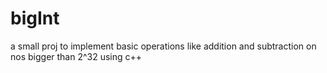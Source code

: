 # bigInt
a small proj to implement basic operations like addition and subtraction on nos bigger than 2^32
using c++
